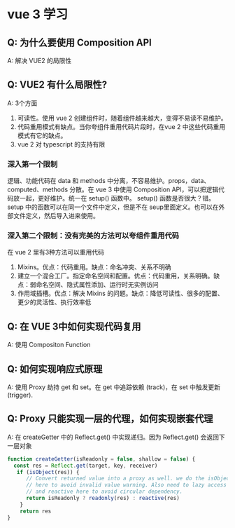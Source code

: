 # vue 3 学习

## Q: 为什么要使用 Composition API

A: 解决 VUE2 的局限性

## Q: VUE2 有什么局限性?

A: 3个方面

1. 可读性。使用 vue 2 创建组件时，随着组件越来越大，变得不易读不易维护。
2. 代码重用模式有缺点。当你夸组件重用代码片段时，在vue 2 中这些代码重用模式有它的缺点。
3. vue 2 对 typescript 的支持有限

### 深入第一个限制

逻辑、功能代码在 data 和 methods 中分离，不容易维护。props，data、computed、methods 分散。在 vue 3 中使用 Composition API，可以把逻辑代码放一起，更好维护。统一在 setup() 函数中。 setup() 函数是否很大？错。setup 中的函数可以在同一个文件中定义，但是不在 seup里面定义。也可以在外部文件定义，然后导入进来使用。

### 深入第二个限制：没有完美的方法可以夸组件重用代码

在 vue 2 里有3种方法可以重用代码

1. Mixins。优点：代码重用。缺点：命名冲突、关系不明确
2. 建立一个混合工厂。指定命名空间和配置。优点：代码重用，关系明确。缺点：弱命名空间、隐式属性添加、运行时无实例访问
3. 作用域插槽。优点：解决 Mixins 的问题。缺点：降低可读性、很多的配置、更少的灵活性、执行效率低

## Q: 在 VUE 3中如何实现代码复用

A: 使用 Compositon Function

## Q: 如何实现响应式原理

A: 使用 Proxy 劫持 get 和 set。在 get 中追踪依赖 (track)，在 set 中触发更新 (trigger). 

## Q: Proxy 只能实现一层的代理，如何实现嵌套代理

A: 在 createGetter 中的 Reflect.get() 中实现递归。因为 Reflect.get() 会返回下一层对象

```js
function createGetter(isReadonly = false, shallow = false) {
  const res = Reflect.get(target, key, receiver)
   if (isObject(res)) {
      // Convert returned value into a proxy as well. we do the isObject check
      // here to avoid invalid value warning. Also need to lazy access readonly
      // and reactive here to avoid circular dependency.
      return isReadonly ? readonly(res) : reactive(res)
    }
    return res
}
```


